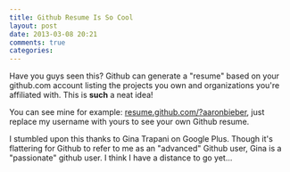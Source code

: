 ```yaml
---
title: Github Resume Is So Cool
layout: post
date: 2013-03-08 20:21
comments: true
categories: 
---
```

Have you guys seen this? Github can generate a "resume" based on your 
github.com account listing the projects you own and organizations you're 
affiliated with. This is **such** a neat idea!

You can see mine for example: [resume.github.com/?aaronbieber][1], just 
replace my username with yours to see your own Github resume.

I stumbled upon this thanks to Gina Trapani on Google Plus. Though it's 
flattering for Github to refer to me as an "advanced" Github user, Gina is a 
"passionate" github user. I think I have a distance to go yet...

[1]: http://resume.github.com/?aaronbieber
